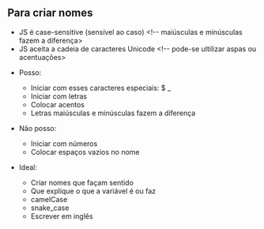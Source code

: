 ## Para criar nomes

* JS é case-sensitive (sensível ao caso) <!-- maiúsculas e minúsculas fazem a diferença>
* JS aceita a cadeia de caracteres Unicode <!-- pode-se ultilizar aspas ou acentuações>

- Posso:
    * Iniciar com esses caracteres especiais: $ _
    * Iniciar com letras
    * Colocar acentos
    * Letras maiúsculas e minúsculas fazem a diferença

- Não posso:
    * Iniciar com números
    * Colocar espaços vazios no nome

- Ideal:
    * Criar nomes que façam sentido
    * Que explique o que a variável é ou faz
    * camelCase
    * snake_case
    * Escrever em inglês